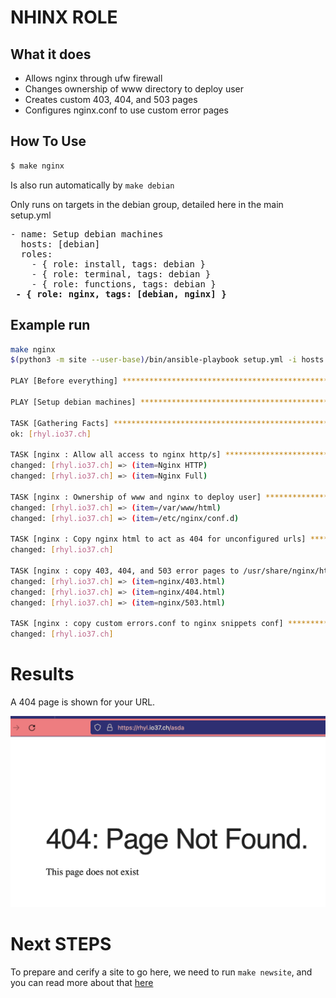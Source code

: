 # NHINX ROLE

## What it does

* Allows nginx through ufw firewall
* Changes ownership of www directory to deploy user
* Creates custom 403, 404, and 503 pages
* Configures nginx.conf to use custom error pages

## How To Use

```bash
$ make nginx
```

Is also run automatically by `make debian`

Only runs on targets in the debian group, detailed here in the main setup.yml

<pre>
- name: Setup debian machines
  hosts: [debian]
  roles:
    - { role: install, tags: debian }
    - { role: terminal, tags: debian }
    - { role: functions, tags: debian }
 <b>- { role: nginx, tags: [debian, nginx] }</b>
</pre>

## Example run

```bash
make nginx
$(python3 -m site --user-base)/bin/ansible-playbook setup.yml -i hosts --tags "nginx"

PLAY [Before everything] **************************************************************************************************************

PLAY [Setup debian machines] **********************************************************************************************************

TASK [Gathering Facts] ****************************************************************************************************************
ok: [rhyl.io37.ch]

TASK [nginx : Allow all access to nginx http/s] ***************************************************************************************
changed: [rhyl.io37.ch] => (item=Nginx HTTP)
changed: [rhyl.io37.ch] => (item=Nginx Full)

TASK [nginx : Ownership of www and nginx to deploy user] ******************************************************************************
changed: [rhyl.io37.ch] => (item=/var/www/html)
changed: [rhyl.io37.ch] => (item=/etc/nginx/conf.d)

TASK [nginx : Copy nginx html to act as 404 for unconfigured urls] ********************************************************************
changed: [rhyl.io37.ch]

TASK [nginx : copy 403, 404, and 503 error pages to /usr/share/nginx/html] ************************************************************
changed: [rhyl.io37.ch] => (item=nginx/403.html)
changed: [rhyl.io37.ch] => (item=nginx/404.html)
changed: [rhyl.io37.ch] => (item=nginx/503.html)

TASK [nginx : copy custom errors.conf to nginx snippets conf] *************************************************************************
changed: [rhyl.io37.ch]
```

# Results

A 404 page is shown for your URL.

![404](404.png "404")

# Next STEPS

To prepare and cerify a site to go here, we need to run `make newsite`, and you can read more about that [here](/docs/newsite.md)
